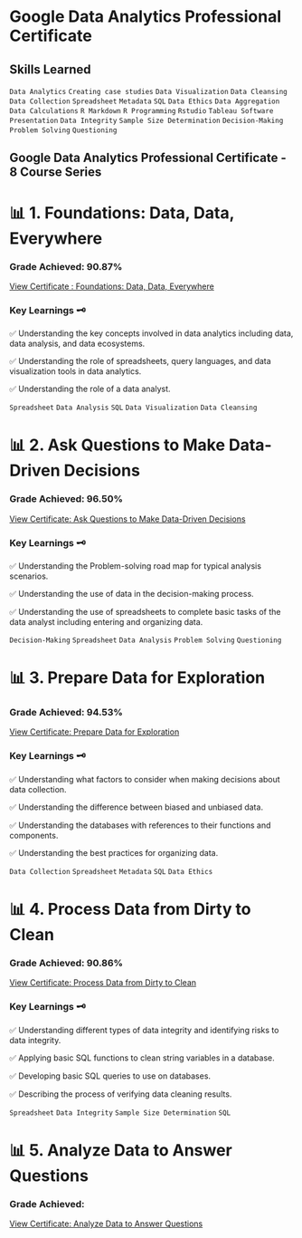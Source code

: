 # Google Data Analytics Professional Certificate
## Skills Learned

`Data Analytics` `Creating case studies` `Data Visualization` `Data Cleansing` `Data Collection` `Spreadsheet` `Metadata` `SQL` `Data Ethics` `Data Aggregation` `Data Calculations` `R Markdown` `R Programming` `Rstudio` `Tableau Software` `Presentation` `Data Integrity` `Sample Size Determination` `Decision-Making` `Problem Solving` `Questioning` 

## Google Data Analytics Professional Certificate - 8 Course Series

# 📊 1. Foundations: Data, Data, Everywhere
### Grade Achieved: 90.87%
[View Certificate : Foundations: Data, Data, Everywhere](https://coursera.org/share/bb1a15e93122196b6b50b2bb7ff95381)

### Key Learnings 🗝️
✅ Understanding the key concepts involved in data analytics including data, data analysis, and data ecosystems.

✅ Understanding the role of spreadsheets, query languages, and data visualization tools in data analytics.

✅ Understanding the role of a data analyst. 

`Spreadsheet` `Data Analysis` `SQL` `Data Visualization` `Data Cleansing` 

# 📊 2. Ask Questions to Make Data-Driven Decisions
### Grade Achieved: 96.50%
[View Certificate: Ask Questions to Make Data-Driven Decisions](https://coursera.org/share/863c45f74872fc910e670d41a035d85f)

### Key Learnings 🗝️
✅ Understanding the Problem-solving road map for typical analysis scenarios. 

✅ Understanding the use of data in the decision-making process.

✅ Understanding the use of spreadsheets to complete basic tasks of the data analyst including entering and organizing data.

`Decision-Making` `Spreadsheet` `Data Analysis` `Problem Solving` `Questioning`

# 📊 3. Prepare Data for Exploration
### Grade Achieved: 94.53%
[View Certificate: Prepare Data for Exploration](https://coursera.org/share/34ae81c5858523837a2c7ee05e2a6aac)

### Key Learnings 🗝️
✅ Understanding what factors to consider when making decisions about data collection.

✅ Understanding the difference between biased and unbiased data.

✅ Understanding the databases with references to their functions and components.

✅ Understanding the best practices for organizing data.

`Data Collection` `Spreadsheet` `Metadata` `SQL` `Data Ethics`

# 📊 4. Process Data from Dirty to Clean
### Grade Achieved: 90.86%
[View Certificate: Process Data from Dirty to Clean](https://coursera.org/share/6e26d73dbb56c5bd082721df5e1532ae)

### Key Learnings 🗝️
✅ Understanding different types of data integrity and identifying risks to data integrity.

✅ Applying basic SQL functions to clean string variables in a database.

✅ Developing basic SQL queries to use on databases.

✅ Describing the process of verifying data cleaning results.

`Spreadsheet` `Data Integrity` `Sample Size Determination` `SQL`


# 📊 5. Analyze Data to Answer Questions
### Grade Achieved: 
[View Certificate: Analyze Data to Answer Questions]()


